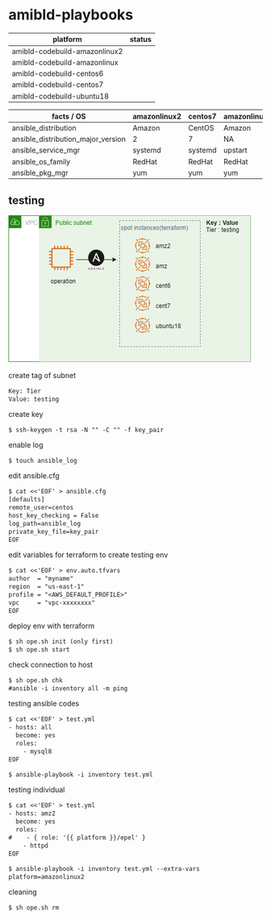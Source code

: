 # amibld-playbooks




| platform | status |
|--------------|--------|
| amibld-codebuild-amazonlinux2 | ![]()
| amibld-codebuild-amazonlinux | ![]()
| amibld-codebuild-centos6 | ![]()
| amibld-codebuild-centos7 | ![]()
| amibld-codebuild-ubuntu18 | ![]()


| facts / OS                         | amazonlinux2 | centos7 | amazonlinux | centos6 | ubuntu18 |
|------------------------------------|--------------|---------|-------------|---------|----------|
| ansible_distribution               | Amazon       | CentOS  | Amazon      | CentOS  | Ubuntu   |
| ansible_distribution_major_version | 2            | 7       | NA          | 6       | 18       |
| ansible_service_mgr                | systemd      | systemd | upstart     | upstart | systemd  |
| ansible_os_family                  | RedHat       | RedHat  | RedHat      | RedHat  | Debian   |
| ansible_pkg_mgr                    | yum          | yum     | yum         | yum     | apt      |


## testing 
![](./testingplaybook.png)

create tag of subnet
```
Key: Tier
Value: testing
```

create key
```console
$ ssh-keygen -t rsa -N "" -C "" -f key_pair
```

enable log
```console
$ touch ansible_log
```

edit ansible.cfg
```console
$ cat <<'EOF' > ansible.cfg
[defaults]
remote_user=centos
host_key_checking = False
log_path=ansible_log
private_key_file=key_pair
EOF
```

edit variables for terraform to create testing env
```console
$ cat <<'EOF' > env.auto.tfvars
author  = "myname"
region  = "us-east-1"
profile = "<AWS_DEFAULT_PROFILE>"
vpc     = "vpc-xxxxxxxx"
EOF
```


deploy env with terraform
```console
$ sh ope.sh init (only first)
$ sh ope.sh start
```

check connection to host
```console
$ sh ope.sh chk
#ansible -i inventory all -m ping
```

testing ansible codes
```console
$ cat <<'EOF' > test.yml
- hosts: all
  become: yes
  roles:
    - mysql8
EOF
```

```console
$ ansible-playbook -i inventory test.yml 
```
testing individual
```console
$ cat <<'EOF' > test.yml
- hosts: amz2
  become: yes
  roles:
#    - { role: '{{ platform }}/epel' }
    - httpd
EOF
```

```console
$ ansible-playbook -i inventory test.yml --extra-vars platform=amazonlinux2
```


cleaning
```console
$ sh ope.sh rm
```
